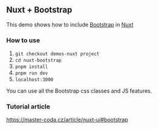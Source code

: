 ## Nuxt + Bootstrap
This demo shows how to include [Bootstrap](https://getbootstrap.com/) in [Nuxt](https://nuxt.com/)

### How to use
1. `git checkout demos-nuxt project`
2. `cd nuxt-bootstrap`
3. `pnpm install`
4. `pnpm run dev` 
5. `localhost:3000` 

You can use all the Bootstrap css classes and JS features.

### Tutorial article
https://master-coda.cz/article/nuxt-ui#bootstrap
